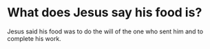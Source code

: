 # What does Jesus say his food is?

Jesus said his food was to do the will of the one who sent him and to complete his work.
